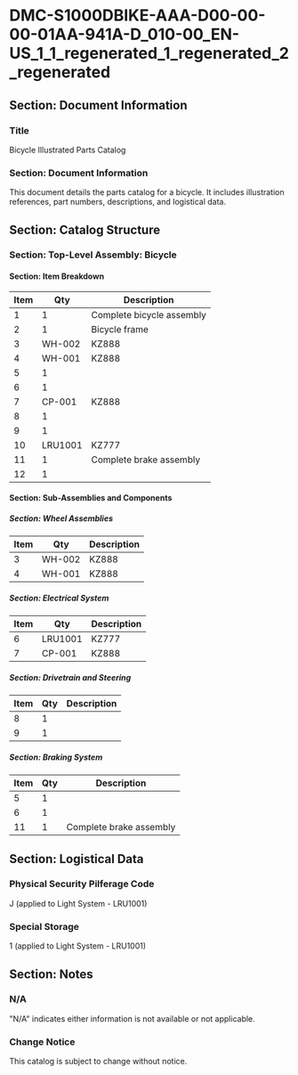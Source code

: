 # DMC-S1000DBIKE-AAA-D00-00-00-01AA-941A-D_010-00_EN-US_1_1_regenerated_1_regenerated_2_regenerated

## Section: Document Information

### Title

Bicycle Illustrated Parts Catalog

### Section: Document Information

This document details the parts catalog for a bicycle. It includes illustration references, part numbers, descriptions, and logistical data.

## Section: Catalog Structure

### Section: Top-Level Assembly: Bicycle

#### Section: Item Breakdown

| Item | Qty | Description |
|---|---|---|
| 1 | 1 | Complete bicycle assembly |
| 2 | 1 | Bicycle frame |
| 3 | WH-002 | KZ888 | 1 | Front wheel with tire, spokes, and hub. |
| 4 | WH-001 | KZ888 | 1 | Rear wheel with tire, spokes, and hub. |
| 5 | 1 |  |
| 6 | 1 |  |
| 7 | CP-001 | KZ888 | 1 | Bicycle computer. |
| 8 | 1 |  |
| 9 | 1 |  |
| 10 | LRU1001 | KZ777 | 1 | Equipped with Pilferage Code J, Special Storage 1 |
| 11 | 1 | Complete brake assembly |
| 12 | 1 |  |

#### Section: Sub-Assemblies and Components

##### Section: Wheel Assemblies

| Item | Qty | Description |
|---|---|---|
| 3 | WH-002 | KZ888 | 1 | Front wheel with tire, spokes, and hub. |
| 4 | WH-001 | KZ888 | 1 | Rear wheel with tire, spokes, and hub. |

##### Section: Electrical System

| Item | Qty | Description |
|---|---|---|
| 6 | LRU1001 | KZ777 | 1 | Equipped with Pilferage Code J, Special Storage 1 |
| 7 | CP-001 | KZ888 | 1 | Bicycle computer. |

##### Section: Drivetrain and Steering

| Item | Qty | Description |
|---|---|---|
| 8 | 1 |  |
| 9 | 1 |  |

##### Section: Braking System

| Item | Qty | Description |
|---|---|---|
| 5 | 1 |  |
| 6 | 1 |  |
| 11 | 1 | Complete brake assembly |

## Section: Logistical Data

### Physical Security Pilferage Code

J (applied to Light System - LRU1001)

### Special Storage

1 (applied to Light System - LRU1001)

## Section: Notes

### N/A

"N/A" indicates either information is not available or not applicable.

### Change Notice

This catalog is subject to change without notice.